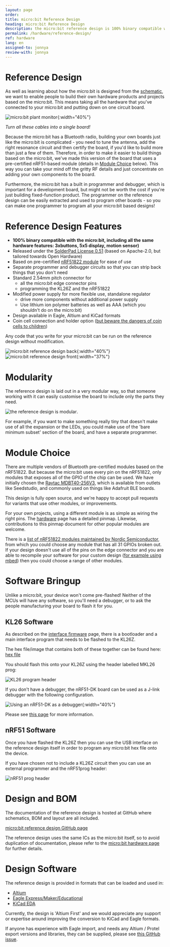 ```yaml
---
layout: page
order:
title: micro:bit Reference Design
heading: micro:bit Reference Design
description: the micro:bit reference design is 100% binary compatible with the micro:bit but based on an nRF51 module instead of the chip directly on the board - this means you don't need to worry about antenna tuning or radio compliance when you make your own micro:bit derived design.
permalink: /hardware/reference-design/
ref: hardware
lang: en
assigned-to: jonnya
review-with: jonnya
---
```


# Reference Design

As well as learning about how the micro:bit is designed from the [schematic](../../hardware/schematic/),
we want to enable people to build their own hardware products and projects based
on the micro:bit. This means taking all the hardware that you've connected
to your micro:bit and putting down on one circuit board.

![micro:bit plant monitor](/docs/hardware/assets/referencedesign-57055.png){:width="40%"}

*Turn all these cables into a single board!*

Because the micro:bit has a Bluetooth radio, building your own boards just like
the micro:bit is complicated - you need to tune the antenna, add the right
resonance circuit and then certify the board, if you'd like to build more than
just a few of them. Therefore, in order to make it easier to build things based
on the micro:bit, we've made this version of the board that uses a pre-certified nRF51-based
module (details in [Module Choice](#module-choice) below). This way you can take your mind off the gritty RF details and just concentrate on adding your own components to the board.

Furthermore, the micro:bit has a built in programmer and debugger, which is
important for a development board, but might not be worth the cost if you're
just building fixed-function product. The programmer on the reference design
can be easily extracted and used to program other boards - so you can make one
programmer to program all your micro:bit based designs!

# Reference Design Features

* **100% binary compatible with the micro:bit, including all the same hardware
features: 3xbuttons, 5x5 display, motion sensor)**
* Released under the [SolderPad License 0.51](http://solderpad.org/licenses/SHL-0.51/) (based on Apache-2.0, but tailored
  towards Open Hardware)
* Based on pre-certified [nRF51822 module](#module-choice) for ease of use
* Separate programmer and debugger circuits so that you can strip back
things that you don't need
* Standard 2.54mm pitch connector for
  * all the micro:bit edge connector pins
  * programming the KL26Z and the nRF51822
* Modified power supply for more flexible use, standalone regulator
  * drive more components without additional power supply
  * Use lithium ion polymer batteries as well as AAA (which you shouldn't do
  on the micro:bit)
* Design available in Eagle, Altium and KiCad formats
* Coin cell connection and holder option ([but beware the dangers of coin cells to children](http://www.bbc.co.uk/news/health-37410343))

Any code that you write for your micro:bit can be run on the reference design
without modification.

![micro:bit reference design back](/docs/hardware/assets/referencedesign-76a11.png){:width="40%"}
![micro:bit reference design front](/docs/hardware/assets/referencedesign-2988d.png){:width="37%"}

# Modularity

The reference design is laid out in a very modular way, so that someone working
with it can easily customise the board to include only the parts they need.

![the reference design is modular](/docs/hardware/assets/referencedesign-9cfb5.png).

For example, if you want to make something really tiny that doesn't make use
of all the expansion or the LEDs, you could make use of the 'bare minimum subset'
section of the board, and have a separate programmer.

# Module Choice

There are multiple vendors of Bluetooth pre-certified modules based on the nRF51822. But because the micro:bit uses every pin on the nRF51822, only modules that exposes all of the GPIO of the chip can be used. We have initially chosen the [Raytac MDBT40-256V3](http://www.raytac.com/product/ins.php?index_id=63), which is available from outlets like
Seedstudio, and commonly used on things like Adafruit BLE boards.

This design is fully open source, and we're happy to accept pull requests for
variants that use other modules, or improvements.

For your own projects, using a different module is as simple as wiring the right
pins. The [hardware](../../hardware/) page has a detailed pinmap. Likewise,
contributions to this pinmap document for other popular modules are welcome.

There is a [list of nRF51822 modules maintained by Nordic Semiconductor](https://www.nordicsemi.com/eng/Products/3rd-Party-Bluetooth-low-energy-Modules),
from which you could choose any module that has all 31 GPIOs broken out. If your
design doesn't use all of the pins on the edge connector and you are able to
recompile your software for your custom design ([for example using mbed](/software/runtime-mbed/))
then you could choose a range of other modules.

# Software Bringup

Unlike a micro:bit, your device won't come pre-flashed! Neither of the MCUs will
have any software, so you'll need a debugger, or to ask the people manufacturing
your board to flash it for you.

## KL26 Software

As described on the [interface firmware](/software/daplink-interface) page, there is
a bootloader and a main interface program that needs to be flashed to the KL26Z.

The hex file/image that contains both of these together can be found
here: [hex file](/docs/hardware/assets/kl26z_bl_if_BL0233_IF0234.hex.zip)

You should flash this onto your KL26Z using the header labelled MKL26 prog:

![KL26 program header](/docs/hardware/assets/referencedesign-7eaaa.png)

If you don't have a debugger, the nRF51-DK board can be used as a J-link
debugger with the following configuration.

![Using an nRF51-DK as a debugger](/docs/hardware/assets/referencedesign-609b1.png){:width="40%"}

Please see [this page](https://developer.mbed.org/users/MarceloSalazar/notebook/programming-a-minibeacon-bluetooth-module-nordic-n/) for more information.

## nRF51 Software

Once you have flashed the KL26Z then you can use the USB interface on the
reference design itself in order to program any micro:bit hex file onto the
device.

If you have chosen not to include a KL26Z circuit then you can use an external
programmer and the nRF51prog header:

![nRF51 prog header](/docs/hardware/assets/referencedesign-d1599.png)

# Design and BOM

The documentation of the reference design is hosted at GitHub where schematics, BOM and layout are all included.

[micro:bit reference design GitHub page](https://github.com/microbit-foundation/microbit-reference-design)

The reference design uses the same ICs as the micro:bit itself, so to avoid
duplication of documentation, please refer to the [micro:bit hardware page](../../hardware/) for further details.

# Design Software

The reference design is provided in formats that can be loaded and used in:

* [Altium](http://www.altium.com/)
* [Eagle Express/Maker/Educational](http://cadsoft.io/pricing/)
* [KiCad EDA](http://kicad-pcb.org/)

Currently, the design is 'Altium First' and we would appreciate any support or
expertise around improving the conversion to KiCad and Eagle formats.

If anyone has experience with Eagle import, and needs any Altium / Protel export versions and libraries, they can be supplied, please see [this GitHub issue](https://github.com/microbit-foundation/microbit-reference-design/issues/1).
